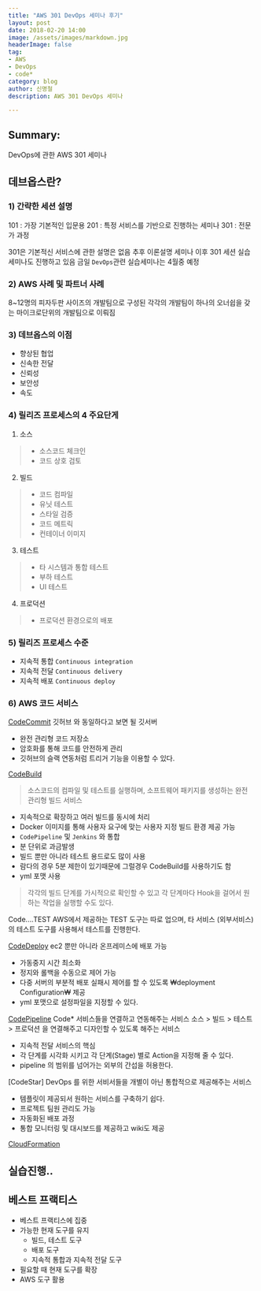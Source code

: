 ```yaml
---
title: "AWS 301 DevOps 세미나 후기"
layout: post
date: 2018-02-20 14:00
image: /assets/images/markdown.jpg
headerImage: false
tag:
- AWS
- DevOps
- code*
category: blog
author: 신명철
description: AWS 301 DevOps 세미나

---
```


## Summary:

DevOps에 관한 AWS 301 세미나

## 데브옵스란?

### 1) 간략한 세션 설명
101 : 가장 기본적인 입문용 
201 : 특정 서비스를 기반으로 진행하는 세미나
301 : 전문가 과정

301은 기본적신 서비스에 관한 설명은 없음
추후 이론설명 세미나 이후 301 세션 실습 세미나도 진행하고 있음
금일 `DevOps`관련 실습세미나는 4월중 예정

### 2) AWS 사례 및 파트너 사례
8~12명의 피자두판 사이즈의 개발팀으로 구성된 각각의 개발팀이 하나의 오너쉽을 갖는 마이크로단위의 개발팀으로 이뤄짐

### 3) 데브옵스의 이점
- 향상된 협업
- 신속한 전달
- 신뢰성
- 보안성
- 속도

### 4) 릴리즈 프로세스의 4 주요단게
1. 소스
> - 소스코드 체크인
> - 코드 상호 검토

2. 빌드
> - 코드 컴파일
> - 유닛 테스트
> - 스타일 검증
> - 코드 메트릭
> - 컨테이너 이미지

3. 테스트
> - 타 시스템과 통합 테스트
> - 부하 테스트
> - UI 테스트

4. 프로덕션
> - 프로덕션 환경으로의 배포

### 5) 릴리즈 프로세스 수준
- 지속적 통합 `Continuous integration`
- 지속적 전달 `Continuous delivery`
- 지속적 배포 `Continuous deploy`

### 6) AWS 코드 서비스
[CodeCommit](https://aws.amazon.com/ko/codecommit/)
깃허브 와 동일하다고 보면 될 깃서버 
- 완전 관리형 코드 저장소
- 암호화를 통해 코드를 안전하게 관리
- 깃허브의 슬랙 연동처럼 트리거 기능을 이용할 수 있다.

[CodeBuild](https://aws.amazon.com/ko/codebuild/)
> 소스코드의 컴파일 및 테스트를 실행하며, 소프트웨어 패키지를 생성하는 완전 관리형 빌드 서비스

- 지속적으로 확장하고 여러 빌드를 동시에 처리
- Docker 이미지를 통해 사용자 요구에 맞는 사용자 지정 빌드 환경 제공 가능
- `CodePipeline` 및 `Jenkins` 와 통합
- 분 단위로 과금발생
- 빌드 뿐만 아니라 테스트 용드로도 많이 사용
- 람다의 경우 5분 제한이 있기때문에 그럴경우 CodeBuild를 사용하기도 함
- yml 포맷 사용
> 각각의 빌드 단계를 가시적으로 확인할 수 있고 각 단계마다 Hook을 걸어서 원하는 작업을 실행할 수도 있다.

Code....TEST
AWS에서 제공하는 TEST 도구는 따로 업으며, 타 서비스 (외부서비스)의 테스트 도구를 사용해서 테스트를 진행한다.

[CodeDeploy](https://aws.amazon.com/ko/codedeploy/)
ec2 뿐만 아니라 온프레미스에 배포 가능
- 가동중지 시간 최소화
- 정지와 롤백을 수동으로 제어 가능
- 다중 서버의 부분적 배포 실패시 제어를 할 수 있도록 ₩deployment Configuration₩ 제공
- yml 포맷으로 설정파일을 지정할 수 있다.

[CodePipeline](https://docs.aws.amazon.com/ko_kr/codepipeline/latest/userguide/welcome.html)
Code* 서비스들을 연결하고 연동해주는 서비스
소스 > 빌드 > 테스트 > 프로덕션 을 연결해주고 디자인할 수 있도록 해주는 서비스

- 지속적 전달 서비스의 핵심
- 각 단계를 시각화 시키고 각 단계(Stage) 별로 Action을 지정해 줄 수 있다.
- pipeline 의 범위를 넘어가는 외부의 간섭을 허용한다.

[CodeStar]
DevOps 를 위한 서비서들을 개별이 아닌 통합적으로 제공해주는 서비스
- 템플릿이 제공되서 원하는 서비스를 구축하기 쉽다.
- 프로젝트 팀원 관리도 가능
- 자동화된 배포 과정
- 통합 모니터링 및 대시보드를 제공하고 wiki도 제공

[CloudFormation](https://aws.amazon.com/ko/cloudformation/)

## 실습진행..

## 베스트 프랙티스
- 베스트 프랙티스에 집중
- 가능한 현재 도구를 유지
    - 빌드, 테스트 도구
    - 배포 도구
    - 지속적 통합과 지속적 전달 도구
- 필요할 때 현재 도구를 확장
- AWS 도구 활용 






